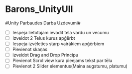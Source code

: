 # Barons_UnityUII
#Unity Parbaudes Darba Uzdevumi#
- [ ] Iespeja lietotajam ievadit tela vardu un vecumu
- [ ] Izveidot 2 Telus kurus apģērbt
- [ ] Iespeja izvēleties starp vairākiem apģērbiem
- [ ] Pievienot skaņas
- [ ] izveidot Drag and Drop Principu
- [ ] Pievienot Scrol view kura pieejams tekst par tēlu
- [ ] Pievienot 2 Slider elementus(Maina augstumu, platumu)
